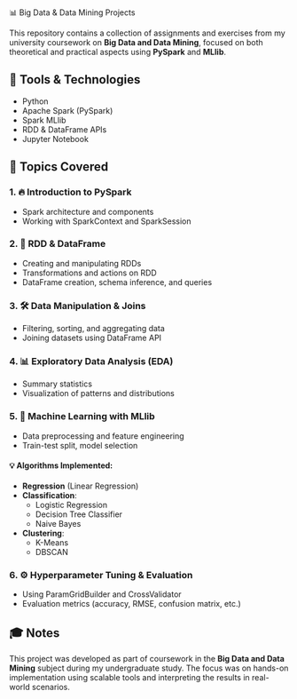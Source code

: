 📊 Big Data & Data Mining Projects

This repository contains a collection of assignments and exercises from my university coursework on **Big Data and Data Mining**, 
focused on both theoretical and practical aspects using **PySpark** and **MLlib**.

## 🔧 Tools & Technologies
- Python
- Apache Spark (PySpark)
- Spark MLlib
- RDD & DataFrame APIs
- Jupyter Notebook

## 🧠 Topics Covered

### 1. 🔥 Introduction to PySpark
- Spark architecture and components
- Working with SparkContext and SparkSession

### 2. 🧱 RDD & DataFrame
- Creating and manipulating RDDs
- Transformations and actions on RDD
- DataFrame creation, schema inference, and queries

### 3. 🛠️ Data Manipulation & Joins
- Filtering, sorting, and aggregating data
- Joining datasets using DataFrame API

### 4. 📊 Exploratory Data Analysis (EDA)
- Summary statistics
- Visualization of patterns and distributions

### 5. 🧪 Machine Learning with MLlib
- Data preprocessing and feature engineering
- Train-test split, model selection

#### 💡 Algorithms Implemented:
- **Regression** (Linear Regression)
- **Classification**:
  - Logistic Regression
  - Decision Tree Classifier
  - Naive Bayes
- **Clustering**:
  - K-Means
  - DBSCAN

### 6. ⚙️ Hyperparameter Tuning & Evaluation
- Using ParamGridBuilder and CrossValidator
- Evaluation metrics (accuracy, RMSE, confusion matrix, etc.)

## 🎓 Notes
This project was developed as part of coursework in the **Big Data and Data Mining** subject during my undergraduate study. 
The focus was on hands-on implementation using scalable tools and interpreting the results in real-world scenarios.
